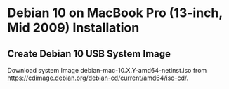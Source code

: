 # Debian 10 on MacBook Pro (13-inch, Mid 2009) Installation
## Create Debian 10 USB System Image
Download system Image debian-mac-10.X.Y-amd64-netinst.iso from https://cdimage.debian.org/debian-cd/current/amd64/iso-cd/.



